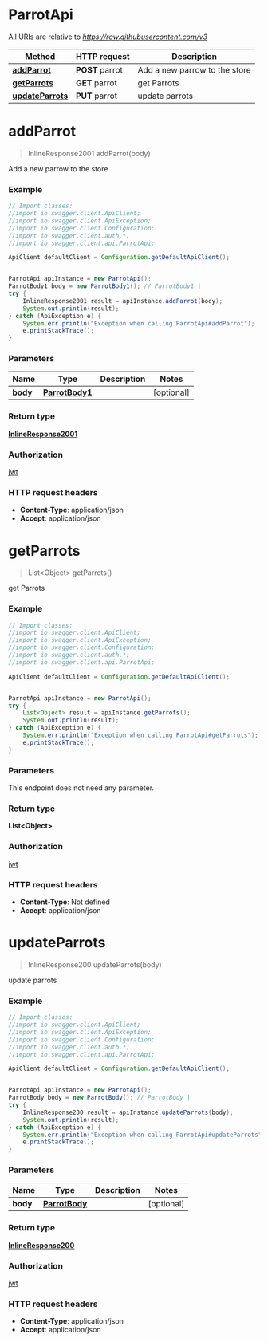 # ParrotApi

All URIs are relative to *https://raw.githubusercontent.com/v3*

Method | HTTP request | Description
------------- | ------------- | -------------
[**addParrot**](ParrotApi.md#addParrot) | **POST** parrot | Add a new parrow to the store
[**getParrots**](ParrotApi.md#getParrots) | **GET** parrot | get Parrots
[**updateParrots**](ParrotApi.md#updateParrots) | **PUT** parrot | update parrots

<a name="addParrot"></a>
# **addParrot**
> InlineResponse2001 addParrot(body)

Add a new parrow to the store

### Example
```java
// Import classes:
//import io.swagger.client.ApiClient;
//import io.swagger.client.ApiException;
//import io.swagger.client.Configuration;
//import io.swagger.client.auth.*;
//import io.swagger.client.api.ParrotApi;

ApiClient defaultClient = Configuration.getDefaultApiClient();


ParrotApi apiInstance = new ParrotApi();
ParrotBody1 body = new ParrotBody1(); // ParrotBody1 | 
try {
    InlineResponse2001 result = apiInstance.addParrot(body);
    System.out.println(result);
} catch (ApiException e) {
    System.err.println("Exception when calling ParrotApi#addParrot");
    e.printStackTrace();
}
```

### Parameters

Name | Type | Description  | Notes
------------- | ------------- | ------------- | -------------
 **body** | [**ParrotBody1**](ParrotBody1.md)|  | [optional]

### Return type

[**InlineResponse2001**](InlineResponse2001.md)

### Authorization

[jwt](../README.md#jwt)

### HTTP request headers

 - **Content-Type**: application/json
 - **Accept**: application/json

<a name="getParrots"></a>
# **getParrots**
> List&lt;Object&gt; getParrots()

get Parrots

### Example
```java
// Import classes:
//import io.swagger.client.ApiClient;
//import io.swagger.client.ApiException;
//import io.swagger.client.Configuration;
//import io.swagger.client.auth.*;
//import io.swagger.client.api.ParrotApi;

ApiClient defaultClient = Configuration.getDefaultApiClient();


ParrotApi apiInstance = new ParrotApi();
try {
    List<Object> result = apiInstance.getParrots();
    System.out.println(result);
} catch (ApiException e) {
    System.err.println("Exception when calling ParrotApi#getParrots");
    e.printStackTrace();
}
```

### Parameters
This endpoint does not need any parameter.

### Return type

**List&lt;Object&gt;**

### Authorization

[jwt](../README.md#jwt)

### HTTP request headers

 - **Content-Type**: Not defined
 - **Accept**: application/json

<a name="updateParrots"></a>
# **updateParrots**
> InlineResponse200 updateParrots(body)

update parrots

### Example
```java
// Import classes:
//import io.swagger.client.ApiClient;
//import io.swagger.client.ApiException;
//import io.swagger.client.Configuration;
//import io.swagger.client.auth.*;
//import io.swagger.client.api.ParrotApi;

ApiClient defaultClient = Configuration.getDefaultApiClient();


ParrotApi apiInstance = new ParrotApi();
ParrotBody body = new ParrotBody(); // ParrotBody | 
try {
    InlineResponse200 result = apiInstance.updateParrots(body);
    System.out.println(result);
} catch (ApiException e) {
    System.err.println("Exception when calling ParrotApi#updateParrots");
    e.printStackTrace();
}
```

### Parameters

Name | Type | Description  | Notes
------------- | ------------- | ------------- | -------------
 **body** | [**ParrotBody**](ParrotBody.md)|  | [optional]

### Return type

[**InlineResponse200**](InlineResponse200.md)

### Authorization

[jwt](../README.md#jwt)

### HTTP request headers

 - **Content-Type**: application/json
 - **Accept**: application/json

